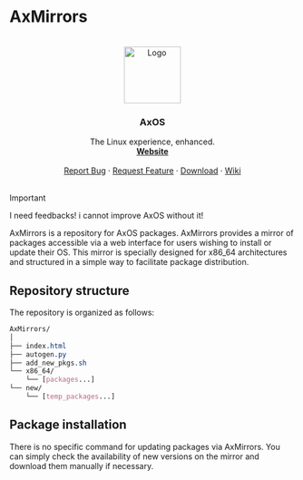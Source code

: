 # AxMirrors

<!-- PROJECT LOGO -->
<br />
<div align="center">
    <img src="https://github.com/AxOS-project/AxOS/assets/110931544/baabbfe9-0580-4169-94c8-5fed2d42060e" alt="Logo" width="100" height="100">
  </a>

  <h3 align="center">AxOS</h3>

  <p align="center">
    The Linux experience, enhanced.
    <br />
    <a href="http://axos-project.com"><strong>Website</strong></a>
    <br />
    <br />
    <a href="https://github.com/axos-project/AxOS/issues">Report Bug</a>
    ·
    <a href="https://github.com/AxOS-project/AxOS/discussions">Request Feature</a>
    ·
    <a href="https://github.com/axos-project/AxOS/releases/">Download</a>
    ·
    <a href="https://axos-1.gitbook.io/">Wiki</a>
    <br />
    <br />
  </p>
</div>

> [!IMPORTANT]
> I need feedbacks! i cannot improve AxOS without it!

AxMirrors is a repository for AxOS packages. AxMirrors provides a mirror of packages accessible via a web interface for users wishing to install or update their OS. This mirror is specially designed for x86_64 architectures and structured in a simple way to facilitate package distribution.

## Repository structure

The repository is organized as follows:

```css
AxMirrors/
│
├── index.html
├── autogen.py
├── add_new_pkgs.sh
└── x86_64/
    └── [packages...]
└── new/
    └── [temp_packages...]
```

## Package installation

There is no specific command for updating packages via AxMirrors. You can simply check the availability of new versions on the mirror and download them manually if necessary.
